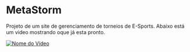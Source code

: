 # MetaStorm
Projeto de um site de gerenciamento de torneios de E-Sports.
Abaixo está um video mostrando oque já esta pronto.

[![Nome do Vídeo](https://img.youtube.com/vi/lebKWtgDbo8/0.jpg)](https://www.youtube.com/watch?v=lebKWtgDbo8)
